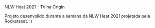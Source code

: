 NLW Heat  2021 - Trilha Origin

Projeto desenvolido durante a semana da NLW Heat 2021 projetada pela Rocketseat. :)
